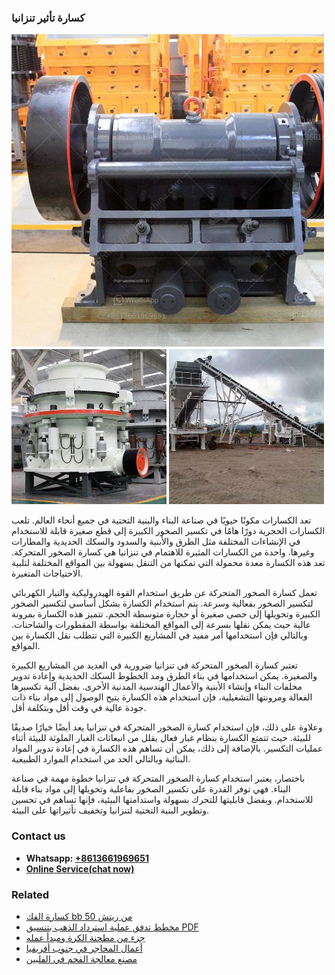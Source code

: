 <h3>كسارة تأثير تنزانيا</h3><img src='1701853115.jpg' alt=''><p>تعد الكسارات مكونًا حيويًا في صناعة البناء والبنية التحتية في جميع أنحاء العالم. تلعب الكسارات الحجرية دورًا هامًا في تكسير الصخور الكبيرة إلى قطع صغيرة قابلة للاستخدام في الإنشاءات المختلفة مثل الطرق والأبنية والسدود والسكك الحديدية والمطارات وغيرها. واحدة من الكسارات المثيرة للاهتمام في تنزانيا هي كسارة الصخور المتحركة. تعد هذه الكسارة معدة محمولة التي تمكنها من التنقل بسهولة بين المواقع المختلفة لتلبية الاحتياجات المتغيرة.</p><p>تعمل كسارة الصخور المتحركة عن طريق استخدام القوة الهيدروليكية والتيار الكهربائي لتكسير الصخور بفعالية وسرعة. يتم استخدام الكسارة بشكل أساسي لتكسير الصخور الكبيرة وتحويلها إلى حصى صغيرة أو حجارة متوسطة الحجم. تتميز هذه الكسارة بمرونة عالية حيث يمكن نقلها بسرعة إلى المواقع المختلفة بواسطة المقطورات والشاحنات. وبالتالي فإن استخدامها أمر مفيد في المشاريع الكبيرة التي تتطلب نقل الكسارة بين المواقع.</p><p>تعتبر كسارة الصخور المتحركة في تنزانيا ضرورية في العديد من المشاريع الكبيرة والصغيرة. يمكن استخدامها في بناء الطرق ومد الخطوط السكك الحديدية وإعادة تدوير مخلفات البناء وإنشاء الأبنية والأعمال الهندسية المدنية الأخرى. بفضل آلية تكسيرها الفعالة ومرونتها التشغيلية، فإن استخدام هذه الكسارة يتيح الوصول إلى مواد بناء ذات جودة عالية في وقت أقل وبتكلفة أقل.</p><p>وعلاوة على ذلك، فإن استخدام كسارة الصخور المتحركة في تنزانيا يعد أيضًا خيارًا صديقًا للبيئة. حيث تتمتع الكسارة بنظام غبار فعال يقلل من انبعاثات الغبار الملوثة للبيئة أثناء عمليات التكسير. بالإضافة إلى ذلك، يمكن أن تساهم هذه الكسارة في إعادة تدوير المواد البنائية وبالتالي الحد من استخدام الموارد الطبيعية.</p><p>باختصار، يعتبر استخدام كسارة الصخور المتحركة في تنزانيا خطوة مهمة في صناعة البناء. فهي توفر القدرة على تكسير الصخور بفاعلية وتحويلها إلى مواد بناء قابلة للاستخدام. وبفضل قابليتها للتحرك بسهولة واستدامتها البيئية، فإنها تساهم في تحسين وتطوير البنية التحتية لتنزانيا وتخفيف تأثيراتها على البيئة.</p><h3>Contact us</h3><ul><li><strong>Whatsapp:&nbsp;<a href="https://wa.me/8613661969651">+8613661969651</a></strong></li><li><a href="https://swt.shibang-china.com/?git&amp;zhl&amp;كسارة تأثير تنزانيا"><strong>Online Service(chat now)</strong></a></li></ul><h3>Related</h3><ul><li><a href='كسارة الفك bb 50 من ريتش.md'>كسارة الفك bb 50 من ريتش</a></li><li><a href='مخطط تدفق عملية استرداد الذهب بتنسيق PDF.md'>مخطط تدفق عملية استرداد الذهب بتنسيق PDF</a></li><li><a href='جزء من مطحنة الكرة ومبدأ عمله.md'>جزء من مطحنة الكرة ومبدأ عمله</a></li><li><a href='أعمال المحاجر في جنوب أفريقيا.md'>أعمال المحاجر في جنوب أفريقيا</a></li><li><a href='مصنع معالجة الفحم في الفلبين.md'>مصنع معالجة الفحم في الفلبين</a></li></ul>